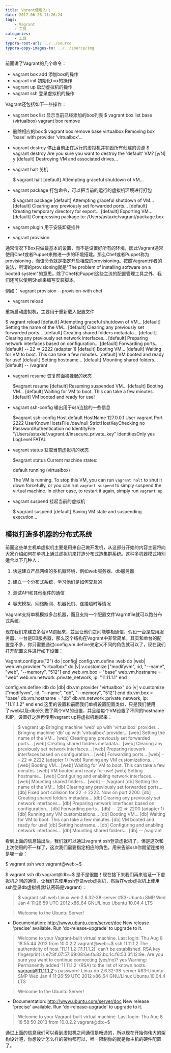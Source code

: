 ```yaml
---
title: Vgrant使用入门
date: 2017-06-26 11:26:24
tags:
    - Vagrant
    - 工具
categories:
    - 工具
typora-root-url: ../../source
typora-copy-images-to: ../../source/img
---
```

前面讲了Vagrant的几个命令：

- vagrant box add 添加box的操作
- vagrant init 初始化box的操作
- vagrant up 启动虚拟机的操作
- vagrant ssh 登录虚拟机的操作

<!-- more -->

Vagrant还包括如下一些操作：

- vagrant box list
显示当前已经添加的box列表
  $ vagrant box list
  base (virtualbox)
vagrant box remove

- 删除相应的box
  $ vagrant box remove base virtualbox
  Removing box 'base' with provider 'virtualbox'...

- vagrant destroy
停止当前正在运行的虚拟机并销毁所有创建的资源
  $ vagrant destroy
  Are you sure you want to destroy the 'default' VM? [y/N] y
  [default] Destroying VM and associated drives...

- vagrant halt
关机

  $ vagrant halt
  [default] Attempting graceful shutdown of VM...

- vagrant package
打包命令，可以把当前的运行的虚拟机环境进行打包

  $ vagrant package
  [default] Attempting graceful shutdown of VM...
  [default] Clearing any previously set forwarded ports...
  [default] Creating temporary directory for export...
  [default] Exporting VM...
  [default] Compressing package to: /Users/astaxie/vagrant/package.box

- vagrant plugin
用于安装卸载插件

- vagrant provision

通常情况下Box只做最基本的设置，而不是设置好所有的环境，因此Vagrant通常使用Chef或者Puppet来做进一步的环境搭建。那么Chef或者Puppet称为provisioning，而该命令就是指定开启相应的provisioning。按照Vagrant作者的说法，所谓的provisioning就是"The problem of installing software on a booted system"的意思。除了Chef和Puppet这些主流的配置管理工具之外，我们还可以使用Shell来编写安装脚本。

例如： vagrant provision --provision-with chef

- vagrant reload

重新启动虚拟机，主要用于重新载入配置文件

  $ vagrant reload
  [default] Attempting graceful shutdown of VM...
  [default] Setting the name of the VM...
  [default] Clearing any previously set forwarded ports...
  [default] Creating shared folders metadata...
  [default] Clearing any previously set network interfaces...
  [default] Preparing network interfaces based on configuration...
  [default] Forwarding ports...
  [default] -- 22 => 2222 (adapter 1)
  [default] Booting VM...
  [default] Waiting for VM to boot. This can take a few minutes.
  [default] VM booted and ready for use!
  [default] Setting hostname...
  [default] Mounting shared folders...
  [default] -- /vagrant

- vagrant resume
恢复前面被挂起的状态

  $vagrant resume
  [default] Resuming suspended VM...
  [default] Booting VM...
  [default] Waiting for VM to boot. This can take a few minutes.
  [default] VM booted and ready for use!

- vagrant ssh-config
输出用于ssh连接的一些信息

  $vagrant ssh-config
  Host default
    HostName 127.0.0.1
    User vagrant
    Port 2222
    UserKnownHostsFile /dev/null
    StrictHostKeyChecking no
    PasswordAuthentication no
    IdentityFile "/Users/astaxie/.vagrant.d/insecure_private_key"
    IdentitiesOnly yes
    LogLevel FATAL

- vagrant status
获取当前虚拟机的状态

  $vagrant status
  Current machine states:

  default                   running (virtualbox)

  The VM is running. To stop this VM, you can run `vagrant halt` to
  shut it down forcefully, or you can run `vagrant suspend` to simply
  suspend the virtual machine. In either case, to restart it again,
  simply run `vagrant up`.

- vagrant suspend
  挂起当前的虚拟机

  $ vagrant suspend
  [default] Saving VM state and suspending execution...

## 模拟打造多机器的分布式系统
前面这些单主机单虚拟机主要是用来自己做开发机，从这部分开始的内容主要将向大家介绍如何在单机上通过虚拟机来打造分布式造集群系统。这种多机器模式特别适合以下几种人：

1. 快速建立产品网络的多机器环境，例如web服务器、db服务器

2. 建立一个分布式系统，学习他们是如何交互的

3. 测试API和其他组件的通信

4. 容灾模拟，网络断网、机器死机、连接超时等情况

Vagrant支持单机模拟多台机器，而且支持一个配置文件Vagrntfile就可以跑分布式系统。

现在我们来建立多台VM跑起來，並且让他们之间能够相通信，假设一台是应用服务器、一台是DB服务器，那么这个结构在Vagrant中非常简单，其实和单台的配置差不多，你只需要通过config.vm.define来定义不同的角色就可以了，现在我们打开配置文件进行如下设置：

Vagrant.configure("2") do |config|
  config.vm.define :web do |web|
    web.vm.provider "virtualbox" do |v|
          v.customize ["modifyvm", :id, "--name", "web", "--memory", "512"]
    end
    web.vm.box = "base"
    web.vm.hostname = "web"
    web.vm.network :private_network, ip: "11.11.1.1"
  end

  config.vm.define :db do |db|
    db.vm.provider "virtualbox" do |v|
          v.customize ["modifyvm", :id, "--name", "db", "--memory", "512"]
    end
    db.vm.box = "base"
    db.vm.hostname = "db"
    db.vm.network :private_network, ip: "11.11.1.2"
  end
end
这里的设置和前面我们单机设置配置类似，只是我们使用了:web以及:db分別做了两个VM的设置，并且给每个VM设置了不同的hostname和IP，设置好之后再使用vagrant up将虚拟机跑起来：

>$ vagrant up
Bringing machine 'web' up with 'virtualbox' provider...
Bringing machine 'db' up with 'virtualbox' provider...
[web] Setting the name of the VM...
[web] Clearing any previously set forwarded ports...
[web] Creating shared folders metadata...
[web] Clearing any previously set network interfaces...
[web] Preparing network interfaces based on configuration...
[web] Forwarding ports...
[web] -- 22 => 2222 (adapter 1)
[web] Running any VM customizations...
[web] Booting VM...
[web] Waiting for VM to boot. This can take a few minutes.
[web] VM booted and ready for use!
[web] Setting hostname...
[web] Configuring and enabling network interfaces...
[web] Mounting shared folders...
[web] -- /vagrant
[db] Setting the name of the VM...
[db] Clearing any previously set forwarded ports...
[db] Fixed port collision for 22 => 2222. Now on port 2200.
[db] Creating shared folders metadata...
[db] Clearing any previously set network interfaces...
[db] Preparing network interfaces based on configuration...
[db] Forwarding ports...
[db] -- 22 => 2200 (adapter 1)
[db] Running any VM customizations...
[db] Booting VM...
[db] Waiting for VM to boot. This can take a few minutes.
[db] VM booted and ready for use!
[db] Setting hostname...
[db] Configuring and enabling network interfaces...
[db] Mounting shared folders...
[db] -- /vagrant

看到上面的信息输出后，我们就可以通过vagrant ssh登录虚拟机了，但是这次和上次使用的不一样了，这次我们需要指定相应的角色，用来告诉ssh你期望连接的是哪一台：

$ vagrant ssh web
vagrant@web:~$

$ vagrant ssh db
vagrant@db:~$
是不是很酷！现在接下来我们再来验证一下虚拟机之间的通信，让我们先使用ssh登录web虚拟机，然后在web虚拟机上使用ssh登录db虚拟机(默认密码是vagrant)：

> $ vagrant ssh web
Linux web 2.6.32-38-server #83-Ubuntu SMP Wed Jan 4 11:26:59 UTC 2012 x86_64 GNU/Linux
Ubuntu 10.04.4 LTS

> Welcome to the Ubuntu Server!
 * Documentation:  http://www.ubuntu.com/server/doc
New release 'precise' available.
Run 'do-release-upgrade' to upgrade to it.

> Welcome to your Vagrant-built virtual machine.
Last login: Thu Aug  8 18:55:44 2013 from 10.0.2.2
vagrant@web:~$ ssh 11.11.1.2
The authenticity of host '11.11.1.2 (11.11.1.2)' can't be established.
RSA key fingerprint is e7:8f:07:57:69:08:6e:fa:82:bc:1c:f6:53:3f:12:9e.
Are you sure you want to continue connecting (yes/no)? yes
Warning: Permanently added '11.11.1.2' (RSA) to the list of known hosts.
vagrant@11.11.1.2's password:
Linux db 2.6.32-38-server #83-Ubuntu SMP Wed Jan 4 11:26:59 UTC 2012 x86_64 GNU/Linux
Ubuntu 10.04.4 LTS

> Welcome to the Ubuntu Server!
 * Documentation:  http://www.ubuntu.com/server/doc
New release 'precise' available.
Run 'do-release-upgrade' to upgrade to it.

> Welcome to your Vagrant-built virtual machine.
Last login: Thu Aug  8 18:58:50 2013 from 10.0.2.2
vagrant@db:~$

通过上面的信息我们可以看到虚拟机之间通信是畅通的，所以现在开始你伟大的架构设计吧，你想设计怎么样的架构都可以，唯一限制你的就是你主机的硬件配置了。

